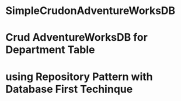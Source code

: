 # SimpleCrudonAdventureWorksDB
# Crud AdventureWorksDB for Department Table
# using Repository Pattern with Database First Techinque 
